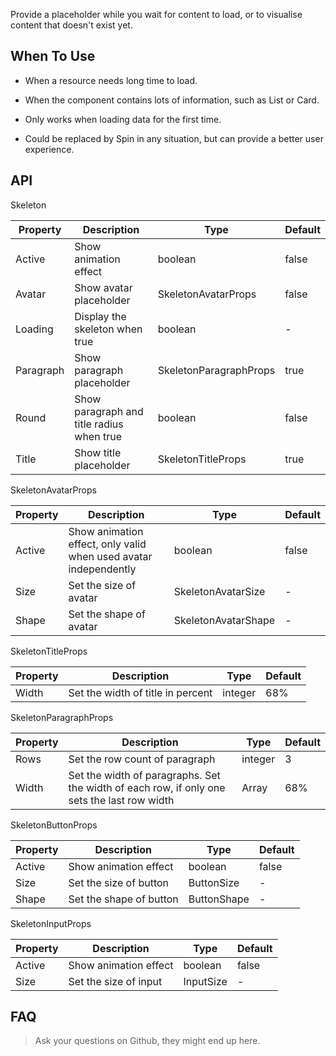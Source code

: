 ﻿Provide a placeholder while you wait for content to load, or to visualise content that doesn't exist yet.

## When To Use

- When a resource needs long time to load.

- When the component contains lots of information, such as List or Card.

- Only works when loading data for the first time.

- Could be replaced by Spin in any situation, but can provide a better user experience.

## API

Skeleton

| Property | Description | Type | Default |
| --- | --- | --- | --- |
| Active | Show animation effect | boolean | false |
| Avatar | Show avatar placeholder | SkeletonAvatarProps | false |
| Loading | Display the skeleton when true | boolean | - |
| Paragraph | Show paragraph placeholder | SkeletonParagraphProps | true |
| Round | Show paragraph and title radius when true | boolean | false |
| Title | Show title placeholder | SkeletonTitleProps | true |

SkeletonAvatarProps

| Property | Description | Type | Default |
| --- | --- | --- | --- |
| Active | Show animation effect, only valid when used avatar independently | boolean | false |
| Size | Set the size of avatar | SkeletonAvatarSize | - |
| Shape | Set the shape of avatar | SkeletonAvatarShape | - |

SkeletonTitleProps

| Property | Description | Type | Default |
| --- | --- | --- | --- |
| Width | Set the width of title in percent | integer | 68% |
 
SkeletonParagraphProps

| Property | Description | Type | Default |
| --- | --- | --- | --- |
| Rows | Set the row count of paragraph | integer | 3 |
| Width | Set the width of paragraphs. Set the width of each row, if only one sets the last row width | Array<integer> | 68% |

SkeletonButtonProps

| Property | Description | Type | Default |
| --- | --- | --- | --- |
| Active | Show animation effect | boolean | false |
| Size | Set the size of button | ButtonSize | - |
| Shape | Set the shape of button | ButtonShape | - |

SkeletonInputProps

| Property | Description | Type | Default |
| --- | --- | --- | --- |
| Active | Show animation effect | boolean | false |
| Size | Set the size of input | InputSize | - |


## FAQ
> Ask your questions on Github, they might end up here.
